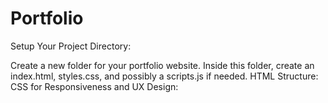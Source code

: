 # Portfolio
Setup Your Project Directory:

Create a new folder for your portfolio website.
Inside this folder, create an index.html, styles.css, and possibly a scripts.js if needed.
HTML Structure:
CSS for Responsiveness and UX Design:
